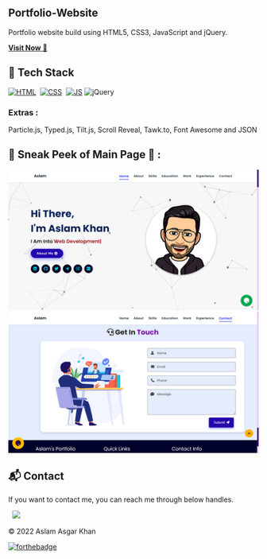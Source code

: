## Portfolio-Website
Portfolio website build using HTML5, CSS3, JavaScript and jQuery.

<a href="https://aslamkhan.netlify.app//" target="_blank">**Visit Now** 🚀</a>


## 📌 Tech Stack
[![HTML](https://img.shields.io/badge/html5%20-%23E34F26.svg?&style=for-the-badge&logo=html5&logoColor=white)](https://github.com/iamaslamkhan/Portfolio-Website/search?l=html)&nbsp;
[![CSS](https://img.shields.io/badge/css3%20-%231572B6.svg?&style=for-the-badge&logo=css3&logoColor=white)](https://github.com/iamaslamkhan/Portfolio-Website/search?l=css)&nbsp;
[![JS](https://img.shields.io/badge/javascript%20-%23323330.svg?&style=for-the-badge&logo=javascript&logoColor=%23F7DF1E)](https://github.com/iamaslamkhan/Portfolio-Website/search?l=javascript)
<img alt="jQuery" src="https://img.shields.io/badge/jquery-%230769AD.svg?style=for-the-badge&logo=jquery&logoColor=white"/>

### Extras : 
Particle.js, Typed.js, Tilt.js, Scroll Reveal, Tawk.to, Font Awesome and JSON

## 📌 Sneak Peek of Main Page 🙈 :
![mockup720](https://raw.githubusercontent.com/iamaslamkhan/Portfolio-Website/main/assets/images/Screenshot%20(365).png)
![ss](https://raw.githubusercontent.com/iamaslamkhan/Portfolio-Website/main/assets/images/Screenshot%20(242).png)


<h2>📬 Contact</h2>


If you want to contact me, you can reach me through below handles.

&nbsp;&nbsp;<a href="https://www.linkedin.com/in/aslamasgarkhan/"><img src="https://www.felberpr.com/wp-content/uploads/linkedin-logo.png" width="30"></img></a>

© 2022 Aslam Asgar Khan


[![forthebadge](https://forthebadge.com/images/badges/built-with-love.svg)](https://forthebadge.com)
